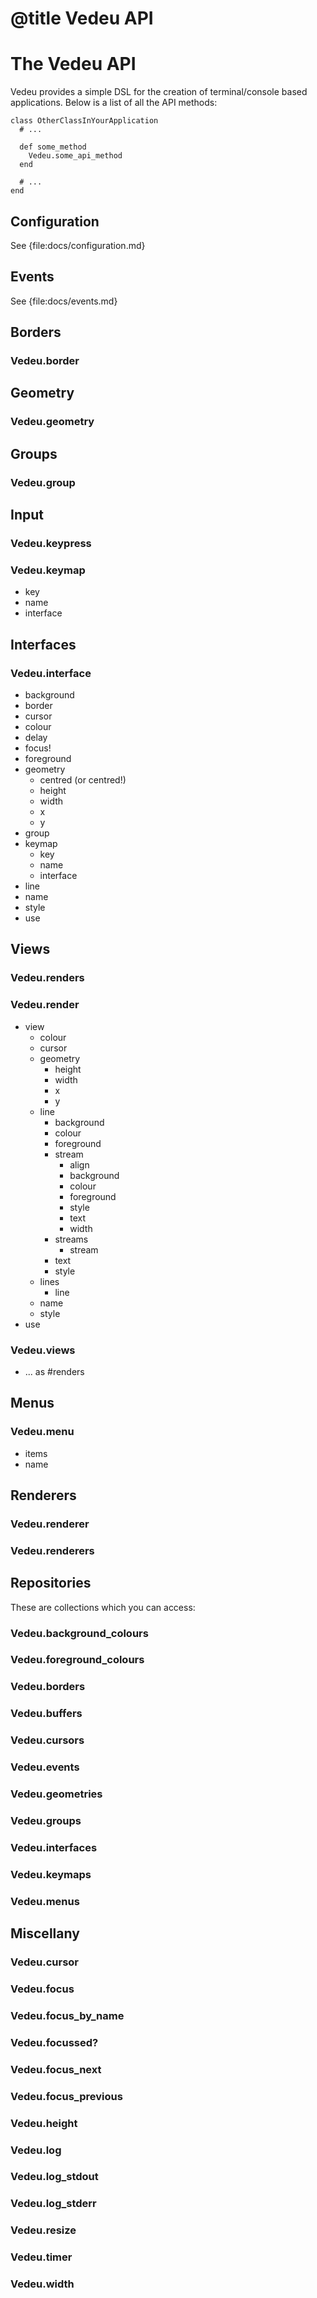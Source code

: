 # @title Vedeu API
# The Vedeu API

Vedeu provides a simple DSL for the creation of terminal/console based
applications. Below is a list of all the API methods:

    class OtherClassInYourApplication
      # ...

      def some_method
        Vedeu.some_api_method
      end

      # ...
    end

## Configuration

See {file:docs/configuration.md}

## Events

See {file:docs/events.md}

## Borders

### Vedeu.border

## Geometry

### Vedeu.geometry

## Groups

### Vedeu.group

## Input

### Vedeu.keypress
### Vedeu.keymap
  - key
  - name
  - interface

## Interfaces

### Vedeu.interface
  - background
  - border
  - cursor
  - colour
  - delay
  - focus!
  - foreground
  - geometry
    - centred (or centred!)
    - height
    - width
    - x
    - y
  - group
  - keymap
    - key
    - name
    - interface
  - line
  - name
  - style
  - use

## Views

### Vedeu.renders
### Vedeu.render
  - view
    - colour
    - cursor
    - geometry
      - height
      - width
      - x
      - y
    - line
      - background
      - colour
      - foreground
      - stream
        - align
        - background
        - colour
        - foreground
        - style
        - text
        - width
      - streams
        - stream
      - text
      - style
    - lines
      - line
    - name
    - style
  - use

### Vedeu.views
  - ... as #renders

## Menus

### Vedeu.menu
  - items
  - name

## Renderers

### Vedeu.renderer
### Vedeu.renderers

## Repositories

These are collections which you can access:

### Vedeu.background_colours
### Vedeu.foreground_colours
### Vedeu.borders
### Vedeu.buffers
### Vedeu.cursors
### Vedeu.events
### Vedeu.geometries
### Vedeu.groups
### Vedeu.interfaces
### Vedeu.keymaps
### Vedeu.menus

## Miscellany

### Vedeu.cursor
### Vedeu.focus
### Vedeu.focus_by_name
### Vedeu.focussed?
### Vedeu.focus_next
### Vedeu.focus_previous
### Vedeu.height
### Vedeu.log
### Vedeu.log_stdout
### Vedeu.log_stderr
### Vedeu.resize
### Vedeu.timer
### Vedeu.width
